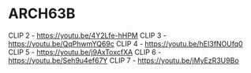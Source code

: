 # ARCH63B
CLIP 2 - https://youtu.be/4Y2Lfe-hHPM
CLIP 3 - https://youtu.be/QqPhwmYQ69c
CLIP 4 - https://youtu.be/hEI3fNOUfq0
CLIP 5 - https://youtu.be/j9AxToxcfXA
CLIP 6 - https://youtu.be/Seh9u4ef67Y
CLIP 7 - https://youtu.be/jMyEzR3U9Bo
